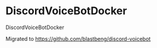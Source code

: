 # DiscordVoiceBotDocker
DiscordVoiceBotDocker

Migrated to https://github.com/blastbeng/discord-voicebot
